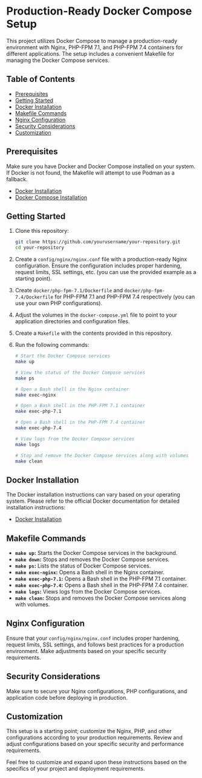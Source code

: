 # Production-Ready Docker Compose Setup

This project utilizes Docker Compose to manage a production-ready environment with Nginx, PHP-FPM 7.1, and PHP-FPM 7.4 containers for different applications. The setup includes a convenient Makefile for managing the Docker Compose services.

## Table of Contents

- [Prerequisites](#prerequisites)
- [Getting Started](#getting-started)
- [Docker Installation](#docker-installation)
- [Makefile Commands](#makefile-commands)
- [Nginx Configuration](#nginx-configuration)
- [Security Considerations](#security-considerations)
- [Customization](#customization)

## Prerequisites

Make sure you have Docker and Docker Compose installed on your system. If Docker is not found, the Makefile will attempt to use Podman as a fallback.

- [Docker Installation](https://docs.docker.com/get-docker/)
- [Docker Compose Installation](https://docs.docker.com/compose/install/)

## Getting Started

1. Clone this repository:

   ```bash
   git clone https://github.com/yourusername/your-repository.git
   cd your-repository
   ```

2. Create a `config/nginx/nginx.conf` file with a production-ready Nginx configuration. Ensure the configuration includes proper hardening, request limits, SSL settings, etc. (you can use the provided example as a starting point).

3. Create `docker/php-fpm-7.1/Dockerfile` and `docker/php-fpm-7.4/Dockerfile` for PHP-FPM 7.1 and PHP-FPM 7.4 respectively (you can use your own PHP configurations).

4. Adjust the volumes in the `docker-compose.yml` file to point to your application directories and configuration files.

5. Create a `Makefile` with the contents provided in this repository.

6. Run the following commands:

   ```bash
   # Start the Docker Compose services
   make up

   # View the status of the Docker Compose services
   make ps

   # Open a Bash shell in the Nginx container
   make exec-nginx

   # Open a Bash shell in the PHP-FPM 7.1 container
   make exec-php-7.1

   # Open a Bash shell in the PHP-FPM 7.4 container
   make exec-php-7.4

   # View logs from the Docker Compose services
   make logs

   # Stop and remove the Docker Compose services along with volumes
   make clean
   ```

## Docker Installation

The Docker installation instructions can vary based on your operating system. Please refer to the official Docker documentation for detailed installation instructions:

- [Docker Installation](https://docs.docker.com/get-docker/)

## Makefile Commands

- **`make up`:** Starts the Docker Compose services in the background.
- **`make down`:** Stops and removes the Docker Compose services.
- **`make ps`:** Lists the status of Docker Compose services.
- **`make exec-nginx`:** Opens a Bash shell in the Nginx container.
- **`make exec-php-7.1`:** Opens a Bash shell in the PHP-FPM 7.1 container.
- **`make exec-php-7.4`:** Opens a Bash shell in the PHP-FPM 7.4 container.
- **`make logs`:** Views logs from the Docker Compose services.
- **`make clean`:** Stops and removes the Docker Compose services along with volumes.

## Nginx Configuration

Ensure that your `config/nginx/nginx.conf` includes proper hardening, request limits, SSL settings, and follows best practices for a production environment. Make adjustments based on your specific security requirements.

## Security Considerations

Make sure to secure your Nginx configurations, PHP configurations, and application code before deploying in production.

## Customization

This setup is a starting point; customize the Nginx, PHP, and other configurations according to your production requirements. Review and adjust configurations based on your specific security and performance requirements.

Feel free to customize and expand upon these instructions based on the specifics of your project and deployment requirements.
